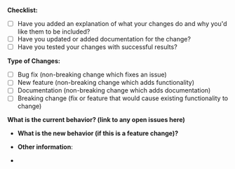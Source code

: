 **Checklist:**

 <!--- Make sure your PR is documented and tested before submission. Put an `x` in all the boxes that apply: -->

- [ ] Have you added an explanation of what your changes do and why you'd like them to be included?
- [ ] Have you updated or added documentation for the change?
- [ ] Have you tested your changes with successful results?

**Type of Changes:**

 <!--- What types of changes does your code introduce? Put an `x` in all the boxes that apply: -->

- [ ] Bug fix (non-breaking change which fixes an issue)
- [ ] New feature (non-breaking change which adds functionality)
- [ ] Documentation (non-breaking change which adds documentation)
- [ ] Breaking change (fix or feature that would cause existing functionality to change)

**What is the current behavior? (link to any open issues here)**

- **What is the new behavior (if this is a feature change)?**

- **Other information**:

-
